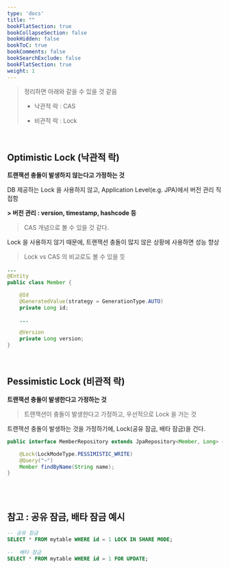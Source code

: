 ```yaml
---
type: 'docs'
title: ""
bookFlatSection: true
bookCollapseSection: false
bookHidden: false
bookToC: true
bookComments: false
bookSearchExclude: false
bookFlatSection: true
weight: 1
---
```


> 정리하면 아래와 같을 수 있을 것 같음
>
> - 낙관적 락 : CAS
> 
> - 비관적 락 : Lock

<br>

## Optimistic Lock (낙관적 락)

**트랜잭션 충돌이 발생하지 않는다고 가정하는 것**

DB 제공하는 Lock 을 사용하지 않고, Application Level(e.g. JPA)에서 버전 관리 직접함

**> 버전 관리 : version, timestamp, hashcode 등**

> CAS 개념으로 볼 수 있을 것 같다.

Lock 을 사용하지 않기 때문에, 트랜잭션 충돌이 많지 않은 상황에 사용하면 성능 향상

> Lock vs CAS 의 비교로도 볼 수 있을 듯

```java
...
@Entity
public class Member {

    @Id
    @GeneratedValue(strategy = GenerationType.AUTO)
    private Long id;

    ...

    @Version
    private Long version;
}
```

<br>

## Pessimistic Lock (비관적 락)

**트랜잭션 충돌이 발생한다고 가정하는 것**

> 트랜잭션이 충돌이 발생한다고 가정하고, 우선적으로 Lock 을 거는 것

트랜잭션 충돌이 발생하는 것을 가정하기에, Lock(공유 잠금, 배타 잠금)을 건다.

```java
public interface MemberRepository extends JpaRepository<Member, Long> {

    @Lock(LockModeType.PESSIMISTIC_WRITE)
    @Query("~")
    Member findByName(String name);
}
```

<br>
<br>

## 참고 : 공유 잠금, 배타 잠금 예시

```sql
-- 공유 잠금
SELECT * FROM mytable WHERE id = 1 LOCK IN SHARE MODE;
 
--  배타 잠금
SELECT * FROM mytable WHERE id = 1 FOR UPDATE;
```